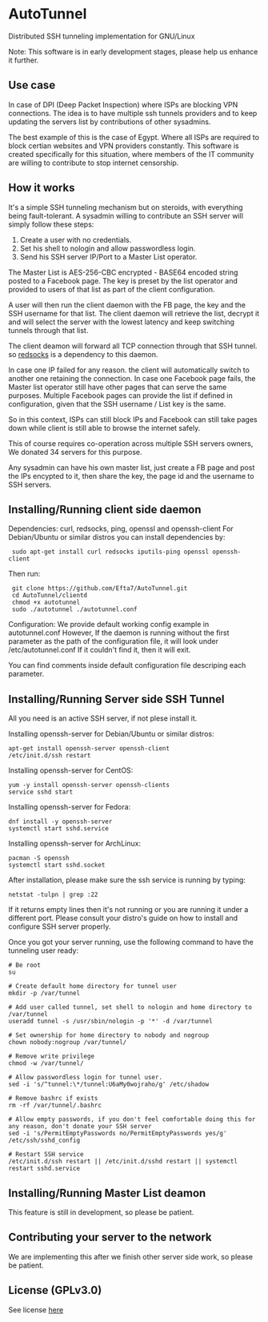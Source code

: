 # AutoTunnel
Distributed SSH tunneling implementation for GNU/Linux

 Note: This software is in early development stages, please help us enhance it further.

## Use case
 In case of DPI (Deep Packet Inspection) where ISPs are blocking VPN connections.
 The idea is to have multiple ssh tunnels providers and to keep updating the servers list
 by contributions of other sysadmins.

 The best example of this is the case of Egypt. Where all ISPs are required to block certian
 websites and VPN providers constantly. This software is created specifically for this
 situation, where members of the IT community are willing to contribute to stop internet censorship.

## How it works
 It's a simple SSH tunneling mechanism but on steroids, with everything being fault-tolerant.
 A sysadmin willing to contribute an SSH server will simply follow these steps:
 
 1. Create a user with no credentials.
 2. Set his shell to nologin and allow passwordless login.
 3. Send his SSH server IP/Port to a Master List operator.

 The Master List is AES-256-CBC encrypted - BASE64 encoded string posted to a Facebook page.
 The key is preset by the list operator and provided to users of that list as part of the client
 configuration.

 A user will then run the client daemon with the FB page, the key and the SSH username for that list.
 The client daemon will retrieve the list, decrypt it and will select the server with the lowest latency
 and keep switching tunnels through that list.

 The client deamon will forward all TCP connection through that SSH tunnel. so [redsocks](https://github.com/darkk/redsocks)
 is a dependency to this daemon.

 In case one IP failed for any reason. the client will automatically switch to another one retaining the connection.
 In case one Facebook page fails, the Master list operator still have other pages that can serve the same purposes.
 Multiple Facebook pages can provide the list if defined in configuration, given that the SSH username / List key is the same.

 So in this context, ISPs can still block IPs and Facebook can still take pages down while client is still able to browse the
 internet safely.

 This of course requires co-operation across multiple SSH servers owners, We donated 34 servers for this purpose.

Any sysadmin can have his own master list, just create a FB page and post the IPs encypted to it, then share the key, the page id
and the username to SSH servers.

## Installing/Running client side daemon

 Dependencies: curl, redsocks, ping, openssl and openssh-client
 For Debian/Ubuntu or similar distros you can install dependencies by:
```
 sudo apt-get install curl redsocks iputils-ping openssl openssh-client
```

Then run:
```
 git clone https://github.com/Efta7/AutoTunnel.git
 cd AutoTunnel/clientd
 chmod +x autotunnel
 sudo ./autotunnel ./autotunnel.conf
```

Configuration:
 We provide default working config example in autotunnel.conf
 However, If the daemon is running without the first parameter as the path of the configuration file, it will look under /etc/autotunnel.conf
 If it couldn't find it, then it will exit.

 You can find comments inside default configuration file descriping each parameter.

## Installing/Running Server side SSH Tunnel

All you need is an active SSH server, if not plese install it.

Installing openssh-server for Debian/Ubuntu or similar distros:
 ```
 apt-get install openssh-server openssh-client
 /etc/init.d/ssh restart
 ```

Installing openssh-server for CentOS:
 ```
 yum -y install openssh-server openssh-clients
 service sshd start
 ```

Installing openssh-server for Fedora:
 ```
 dnf install -y openssh-server
 systemctl start sshd.service
 ```

Installing openssh-server for ArchLinux:
 ```
 pacman -S openssh
 systemctl start sshd.socket
 ```

After installation, please make sure the ssh service is running by typing:
 ```
 netstat -tulpn | grep :22
 ```

If it returns empty lines then it's not running or you are running it under a different port.
Please consult your distro's guide on how to install and configure SSH server properly.


Once you got your server running, use the following command to have the tunneling user ready:
 ```
 # Be root
 su

 # Create default home directory for tunnel user
 mkdir -p /var/tunnel

 # Add user called tunnel, set shell to nologin and home directory to /var/tunnel
 useradd tunnel -s /usr/sbin/nologin -p '*' -d /var/tunnel

 # Set ownership for home directory to nobody and nogroup
 chown nobody:nogroup /var/tunnel/

 # Remove write privilege
 chmod -w /var/tunnel/

 # Allow passwordless login for tunnel user.
 sed -i 's/^tunnel:\*/tunnel:U6aMy0wojraho/g' /etc/shadow

 # Remove bashrc if exists
 rm -rf /var/tunnel/.bashrc

 # Allow empty passwords, if you don't feel comfortable doing this for any reason, don't donate your SSH server
 sed -i 's/PermitEmptyPasswords no/PermitEmptyPasswords yes/g' /etc/ssh/sshd_config

 # Restart SSH service
 /etc/init.d/ssh restart || /etc/init.d/sshd restart || systemctl restart sshd.service
```

## Installing/Running Master List deamon

 This feature is still in development, so please be patient.

## Contributing your server to the network
 We are implementing this after we finish other server side work, so please be patient.

## License (GPLv3.0)
 See license [here](https://www.gnu.org/licenses/gpl-3.0.txt)
